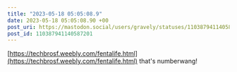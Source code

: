 ```yaml
---
title: "2023-05-18 05:05:08.9"
date: 2023-05-18 05:05:08.90 +00
post_uri: https://mastodon.social/users/gravely/statuses/110387941140587201
post_id: 110387941140587201
---
```

[https://techbrosf.weebly.com/fentalife.html](https://techbrosf.weebly.com/fentalife.html) that's numberwang!


